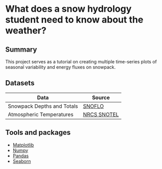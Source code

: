 # What does a snow hydrology student need to know about the weather?


## Summary
This project serves as a tutorial on creating multiple time-series plots of seasonal variability and energy fluxes on snowpack. 

## Datasets

| Data | Source|
|---|---|
| Snowpack Depths and Totals| [SNOFLO](https://snoflo.org/) |
| Atmospheric Temperatures | [NRCS SNOTEL](https://www.drought.gov/data-maps-tools/nrcs-snotel-and-snow-course-data/) |

## Tools and packages
* [Matplotlib](https://matplotlib.org/)
* [Numpy](https://numpy.org/)
* [Pandas](https://pandas.pydata.org/)
* [Seaborn](https://seaborn.pydata.org/)